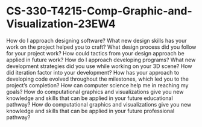 # CS-330-T4215-Comp-Graphic-and-Visualization-23EW4

How do I approach designing software?
  What new design skills has your work on the project helped you to craft?
  What design process did you follow for your project work?
  How could tactics from your design approach be applied in future work?
How do I approach developing programs?
  What new development strategies did you use while working on your 3D scene?
  How did iteration factor into your development?
  How has your approach to developing code evolved throughout the milestones, which led you to the project’s completion?
How can computer science help me in reaching my goals?
  How do computational graphics and visualizations give you new knowledge and skills that can be applied in your future educational pathway?
  How do computational graphics and visualizations give you new knowledge and skills that can be applied in your future professional pathway?
